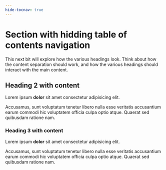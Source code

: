 ```yaml
---
hide-tocnav: true
---
```


# Section with hidding table of contents navigation

This next bit will explore how the various headings look. Think about how the content separation should work, and how the various headings should interact with the main content.

## Heading 2 with content

Lorem ipsum **dolor** sit amet consectetur adipisicing elit.

Accusamus, sunt voluptatum tenetur libero nulla esse veritatis accusantium earum commodi hic voluptatem officia culpa optio atque. Quaerat sed quibusdam ratione nam.

### Heading 3 with content

Lorem ipsum **dolor** sit amet consectetur adipisicing elit.

Accusamus, sunt voluptatum tenetur libero nulla esse veritatis accusantium earum commodi hic voluptatem officia culpa optio atque. Quaerat sed quibusdam ratione nam.
